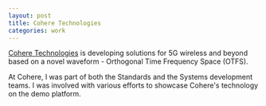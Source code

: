 ```yaml
---
layout: post
title: Cohere Technologies
categories: work
---
```


[Cohere Technologies](https://www.cohere-tech.com/)  is developing solutions for 5G wireless and beyond based on a novel waveform - Orthogonal Time Frequency Space (OTFS).

At Cohere, I was part of both the Standards and the Systems development teams.  I was involved with various efforts to showcase Cohere's technology on the demo platform.
